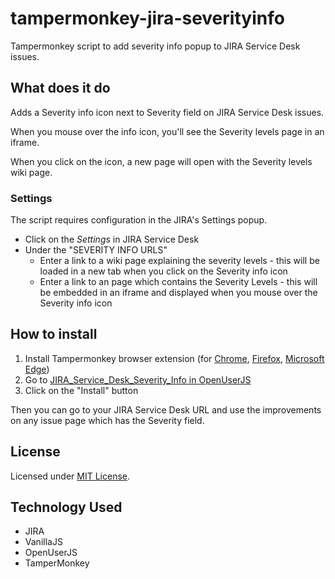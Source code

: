 # tampermonkey-jira-severityinfo

Tampermonkey script to add severity info popup to JIRA Service Desk issues.

## What does it do

Adds a Severity info icon next to Severity field on JIRA Service Desk issues.

When you mouse over the info icon, you'll see the Severity levels page in an iframe.

When you click on the icon, a new page will open with the Severity levels wiki page.

### Settings

The script requires configuration in the JIRA's Settings popup.

* Click on the _Settings_ in JIRA Service Desk
* Under the "SEVERITY INFO URLS"
  * Enter a link to a wiki page explaining the severity levels - this will be loaded in a new tab when you click on the Severity info icon
  * Enter a link to an page which contains the Severity Levels - this will be embedded in an iframe and displayed when you mouse over the Severity info icon

## How to install

1. Install Tampermonkey browser extension (for [Chrome](https://chrome.google.com/webstore/detail/tampermonkey/dhdgffkkebhmkfjojejmpbldmpobfkfo?hl=en), [Firefox](https://addons.mozilla.org/en-US/firefox/addon/tampermonkey/), [Microsoft Edge](https://www.microsoft.com/store/apps/9NBLGGH5162S))
2. Go to [JIRA_Service_Desk_Severity_Info in OpenUserJS](https://openuserjs.org/scripts/mirogta/JIRA_Service_Desk_Severity_Info)
3. Click on the "Install" button

Then you can go to your JIRA Service Desk URL and use the improvements on any issue page which has the Severity field.

## License

Licensed under [MIT License](./LICENSE).

## Technology Used

* JIRA
* VanillaJS
* OpenUserJS
* TamperMonkey
